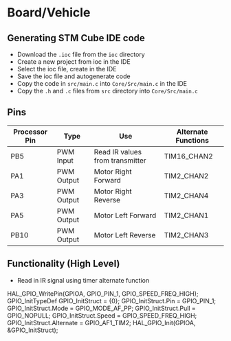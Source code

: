 # Board/Vehicle

## Generating STM Cube IDE code
- Download the `.ioc` file from the `ioc` directory
- Create a new project from ioc in the IDE
- Select the ioc file, create in the IDE
- Save the ioc file and autogenerate code
- Copy the code in `src/main.c` into `Core/Src/main.c` in the IDE
- Copy the `.h` and `.c` files from `src` directory into `Core/Src/main.c`

## Pins
| Processor Pin | Type | Use | Alternate Functions |
| ------------- | ---- |---- | ------------------- |
| PB5 | PWM Input | Read IR values from transmitter | TIM16_CHAN2 |
| PA1 | PWM Output | Motor Right Forward | TIM2_CHAN2 |
| PA3 | PWM Output | Motor Right Reverse | TIM2_CHAN4 |
| PA5 | PWM Output | Motor Left Forward | TIM2_CHAN1 |
| PB10 | PWM Output | Motor Left Reverse | TIM2_CHAN3 |

## Functionality (High Level)
- Read in IR signal using timer alternate function

HAL_GPIO_WritePin(GPIOA, GPIO_PIN_1, GPIO_SPEED_FREQ_HIGH);
	GPIO_InitTypeDef GPIO_InitStruct = {0};
	GPIO_InitStruct.Pin = GPIO_PIN_1;
	GPIO_InitStruct.Mode = GPIO_MODE_AF_PP;
	GPIO_InitStruct.Pull = GPIO_NOPULL;
	GPIO_InitStruct.Speed = GPIO_SPEED_FREQ_HIGH;
	GPIO_InitStruct.Alternate = GPIO_AF1_TIM2;
	HAL_GPIO_Init(GPIOA, &GPIO_InitStruct);